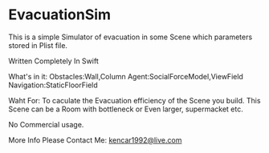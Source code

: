 # EvacuationSim
This is a simple Simulator of evacuation in some Scene which parameters stored in Plist file.

Written Completely In Swift

What's in it:
Obstacles:Wall,Column
Agent:SocialForceModel,ViewField
Navigation:StaticFloorField

Waht For:
To caculate the Evacuation efficiency of the Scene you build. This Scene can be a Room with bottleneck or Even larger, supermacket etc.

No Commercial usage.

More Info Please Contact Me: kencar1992@live.com
